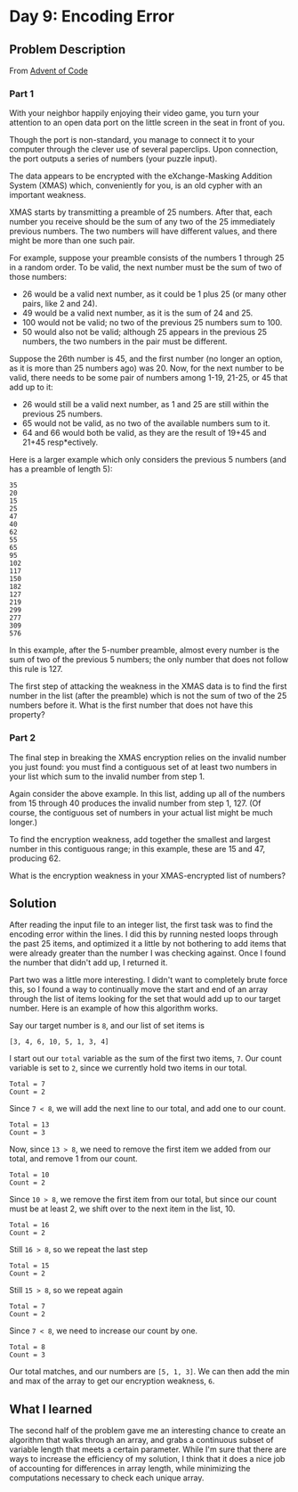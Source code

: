 # Day 9: Encoding Error

## Problem Description

From [Advent of Code](https://adventofcode.com/)

### Part 1

With your neighbor happily enjoying their video game, you turn your attention to an open data port on the little screen in the seat in front of you.

Though the port is non-standard, you manage to connect it to your computer through the clever use of several paperclips. Upon connection, the port outputs a series of numbers (your puzzle input).

The data appears to be encrypted with the eXchange-Masking Addition System (XMAS) which, conveniently for you, is an old cypher with an important weakness.

XMAS starts by transmitting a preamble of 25 numbers. After that, each number you receive should be the sum of any two of the 25 immediately previous numbers. The two numbers will have different values, and there might be more than one such pair.

For example, suppose your preamble consists of the numbers 1 through 25 in a random order. To be valid, the next number must be the sum of two of those numbers:

- 26 would be a valid next number, as it could be 1 plus 25 (or many other pairs, like 2 and 24).
- 49 would be a valid next number, as it is the sum of 24 and 25.
- 100 would not be valid; no two of the previous 25 numbers sum to 100.
- 50 would also not be valid; although 25 appears in the previous 25 numbers, the two numbers in the pair must be different.

Suppose the 26th number is 45, and the first number (no longer an option, as it is more than 25 numbers ago) was 20. Now, for the next number to be valid, there needs to be some pair of numbers among 1-19, 21-25, or 45 that add up to it:

- 26 would still be a valid next number, as 1 and 25 are still within the previous 25 numbers.
- 65 would not be valid, as no two of the available numbers sum to it.
- 64 and 66 would both be valid, as they are the result of 19+45 and 21+45 resp\*ectively.

Here is a larger example which only considers the previous 5 numbers (and has a preamble of length 5):

```
35
20
15
25
47
40
62
55
65
95
102
117
150
182
127
219
299
277
309
576
```

In this example, after the 5-number preamble, almost every number is the sum of two of the previous 5 numbers; the only number that does not follow this rule is 127.

The first step of attacking the weakness in the XMAS data is to find the first number in the list (after the preamble) which is not the sum of two of the 25 numbers before it. What is the first number that does not have this property?

### Part 2

The final step in breaking the XMAS encryption relies on the invalid number you just found: you must find a contiguous set of at least two numbers in your list which sum to the invalid number from step 1.

Again consider the above example. In this list, adding up all of the numbers from 15 through 40 produces the invalid number from step 1, 127. (Of course, the contiguous set of numbers in your actual list might be much longer.)

To find the encryption weakness, add together the smallest and largest number in this contiguous range; in this example, these are 15 and 47, producing 62.

What is the encryption weakness in your XMAS-encrypted list of numbers?

## Solution

After reading the input file to an integer list, the first task was to find the encoding error within the lines. I did this by running nested loops through the past 25 items, and optimized it a little by not bothering to add items that were already greater than the number I was checking against. Once I found the number that didn't add up, I returned it.

Part two was a little more interesting. I didn't want to completely brute force this, so I found a way to continually move the start and end of an array through the list of items looking for the set that would add up to our target number. Here is an example of how this algorithm works.

Say our target number is `8`, and our list of set items is

```
[3, 4, 6, 10, 5, 1, 3, 4]
```

I start out our `total` variable as the sum of the first two items, `7`.
Our count variable is set to `2`, since we currently hold two items in our total.

```
Total = 7
Count = 2
```

Since `7 < 8`, we will add the next line to our total, and add one to our count.

```
Total = 13
Count = 3
```

Now, since `13 > 8`, we need to remove the first item we added from our total, and remove 1 from our count.

```
Total = 10
Count = 2
```

Since `10 > 8`, we remove the first item from our total, but since our count must be at least 2, we shift over to the next item in the list, 10.

```
Total = 16
Count = 2
```

Still `16 > 8`, so we repeat the last step

```
Total = 15
Count = 2
```

Still `15 > 8`, so we repeat again

```
Total = 7
Count = 2
```

Since `7 < 8`, we need to increase our count by one.

```
Total = 8
Count = 3
```

Our total matches, and our numbers are `[5, 1, 3]`. We can then add the min and max of the array to get our encryption weakness, `6`.

## What I learned

The second half of the problem gave me an interesting chance to create an algorithm that walks through an array, and grabs a continuous subset of variable length that meets a certain parameter. While I'm sure that there are ways to increase the efficiency of my solution, I think that it does a nice job of accounting for differences in array length, while minimizing the computations necessary to check each unique array.
